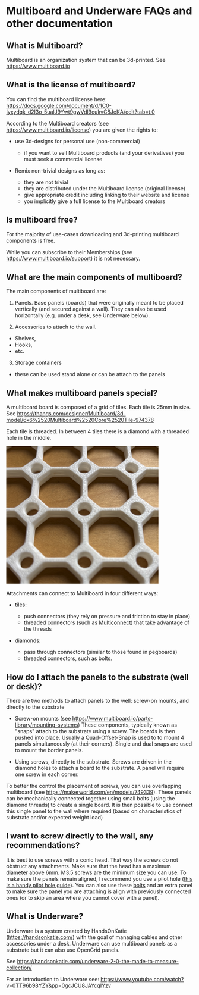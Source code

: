 # Multiboard and Underware FAQs and other documentation

## What is Multiboard?

Multiboard is an organization system that can be 3d-printed. 
See https://www.multiboard.io


## What is the license of multiboard?

You can find the multiboard license here: https://docs.google.com/document/d/1C0-Iyxydqk_d2I3o_5ualJ9Ywt9gwVdl9eukvC8JeKA/edit?tab=t.0

According to the Multiboard creators (see https://www.multiboard.io/license) you are given the rights to:

- use 3d-designs for personal use (non-commercial)
  - if you want to sell Multiboard products (and your derivatives) you must seek
    a commercial license

- Remix non-trivial designs as long as:
  - they are not trivial
  - they are distributed under the Multiboard license (original license)
  - give appropriate credit including linking to their website and license
  - you implicitly give a full license to the Multiboard creators 
  
## Is multiboard free?

For the majority of use-cases downloading and 3d-printing multiboard components is free. 

While you can subscribe to their Memberships (see https://www.multiboard.io/support) it is not necessary.

## What are the main components of multiboard?

The main components of multiboard are: 

1. Panels. Base panels (boards) that were originally meant to be placed vertically (and secured against a wall).  They
   can also be used horizontally (e.g. under a desk, see Underware below). 

2. Accessories to attach to the wall.
  - Shelves,
  - Hooks,
  - etc.

3. Storage containers
  - these can be used stand alone or can be attach to the panels
  
## What makes multiboard panels special?

A multiboard board is composed of a grid of tiles.  Each tile is 25mm in size. See
   https://thangs.com/designer/Multiboard/3d-model/6x6%2520Multiboard%2520Core%2520Tile-974378 
   
Each tile is threaded. In between 4 tiles there is a diamond with a threaded hole in the middle.

![Panel](./tiles-small.png)


Attachments can connect to Multiboard in four different ways: 

- tiles: 
  - push connectors (they rely on pressure and friction to stay in place)
  - threaded connectors (such as [Multiconnect](https://makerworld.com/en/collections/3718428-multiconnect-base-models)) that take advantage of the threads
  
- diamonds:
  - pass through connectors (similar to those found in pegboards)
  - threaded connectors, such as bolts.

## How do I attach the panels to the substrate (well or desk)?

There are two methods to attach panels to the well: screw-on mounts, and directly to the substrate

- Screw-on mounts (see https://www.multiboard.io/parts-library/mounting-systems)
  These components, typically known as "snaps" attach to the substrate using a screw. The boards is then pushed into place. Usually a Quad-Offset-Snap is used to 
  to mount 4 panels simultaneously (at their corners). Single and dual snaps are used to mount the border panels.
  
- Using screws, directly to the substrate. Screws are driven in the diamond holes to attach a board to the substrate.  A
  panel will require one screw in each corner.
  
To better the control the placement of screws, you can use overlapping multiboard (see
https://makerworld.com/en/models/749339). These panels can be mechanically connected together using small bolts (using
the diamond threads) to create a single board. It is then possible to use connect this single panel to the wall where
required (based on characteristics of substrate and/or expected weight load)

## I want to screw directly to the wall, any recommendations? 

It is best to use screws with a conic head. That way the screws do not obstruct any attachments. Make sure that the head
has a maximum diameter above 6mm.  M3.5 screws are the minimum size you can use. To make sure the panels remain aligned,
I recommend you use a pilot hole ([this is a handy pilot hole guide](https://makerworld.com/en/models/1091343)).  You
can also use these [bolts](https://makerworld.com/en/models/1092547) and an extra panel to make sure the panel you are
attaching is align with previously connected ones (or to skip an area where you cannot cover with a panel).

## What is Underware?

Underware is a system created by HandsOnKatie (https://handsonkatie.com/) with the goal of managing cables and other accessories under a desk.
Underware can use multiboard panels as a substrate but it can also use OpenGrid panels.

See https://handsonkatie.com/underware-2-0-the-made-to-measure-collection/

For an introduction to Underware see: https://www.youtube.com/watch?v=0TT96b98YZY&pp=0gcJCU8JAYcqIYzv




